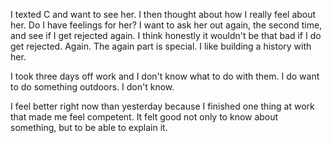 I texted C and want to see her. I then thought about how I really feel about her. Do I have feelings for her? I want to ask her out again, the second time, and see if I get rejected again. I think honestly it wouldn't be that bad if I do get rejected. Again. The again part is special. I like building a history with her.

I took three days off work and I don't know what to do with them. I do want to do something outdoors. I don't know.

I feel better right now than yesterday because I finished one thing at work that made me feel competent. It felt good not only to know about something, but to be able to explain it.

